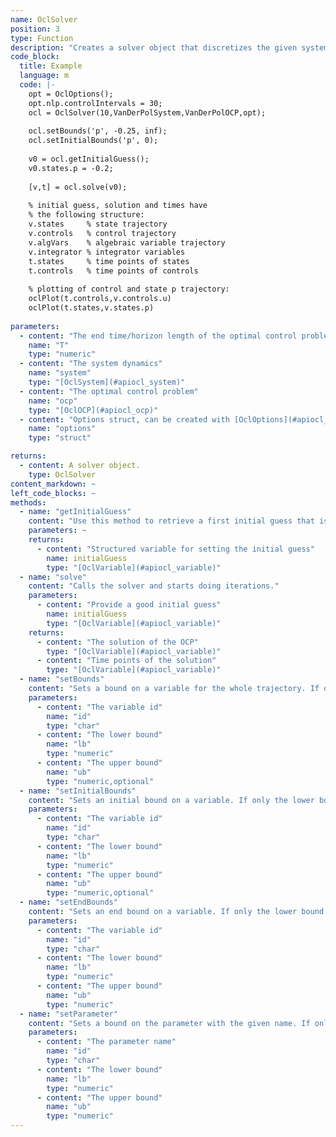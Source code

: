 ```yaml
--- 
name: OclSolver
position: 3
type: Function
description: "Creates a solver object that discretizes the given system and optimal control problem, and calls the underlying optimizer. Before solving set options, parameters, bounds, and the initial guess:"
code_block:
  title: Example
  language: m
  code: |- 
    opt = OclOptions();
    opt.nlp.controlIntervals = 30;
    ocl = OclSolver(10,VanDerPolSystem,VanDerPolOCP,opt);
    
    ocl.setBounds('p', -0.25, inf);
    ocl.setInitialBounds('p', 0);
    
    v0 = ocl.getInitialGuess();
    v0.states.p = -0.2;
    
    [v,t] = ocl.solve(v0);
    
    % initial guess, solution and times have
    % the following structure:
    v.states     % state trajectory
    v.controls   % control trajectory
    v.algVars    % algebraic variable trajectory
    v.integrator % integrator variables
    t.states     % time points of states
    t.controls   % time points of controls
    
    % plotting of control and state p trajectory:
    oclPlot(t.controls,v.controls.u)
    oclPlot(t.states,v.states.p)
    
parameters: 
  - content: "The end time/horizon length of the optimal control problem. You can alternatively specify a vector of `length(T)==N+1` to set the timepoints at which the optimal control problem is discretized. The default discretizatoin is at times `linspace(0,1,N+1)*T`. If you pass a vector of `length(T)==N`, the entries of `T` are the timesteps of the control interval, e.g. `T=linspace(0.1,0.1,N)`. If you specify `T=[]`, the final time of the optimal control problem is free. The endtime is available in the parameters as `p.T`. The normalized discretization of the control intervals is available in the controls as `u.h_normalized`. You can set bounds on `T` and `h_normalized` as you can do on any other variable. If your system equatiosn are expressed as function of an independent variable other than time, the same holds just that `T` represents not the end time but the endpoint of the integration over the independent variable."
    name: "T"
    type: "numeric"
  - content: "The system dynamics"
    name: "system"
    type: "[OclSystem](#apiocl_system)"
  - content: "The optimal control problem"
    name: "ocp"
    type: "[OclOCP](#apiocl_ocp)"
  - content: "Options struct, can be created with [OclOptions](#apiocl_options)()"
    name: "options"
    type: "struct"

returns: 
  - content: A solver object.
    type: OclSolver
content_markdown: ~
left_code_blocks: ~
methods: 
  - name: "getInitialGuess"
    content: "Use this method to retrieve a first initial guess that is generated from the bounds. You can further modify this initial guess to improve the solver performance."
    parameters: ~
    returns: 
      - content: "Structured variable for setting the initial guess"
        name: initialGuess
        type: "[OclVariable](#apiocl_variable)"
  - name: "solve"
    content: "Calls the solver and starts doing iterations."
    parameters: 
      - content: "Provide a good initial guess"
        name: initialGuess
        type: "[OclVariable](#apiocl_variable)"
    returns: 
      - content: "The solution of the OCP"
        type: "[OclVariable](#apiocl_variable)"
      - content: "Time points of the solution"
        type: "[OclVariable](#apiocl_variable)"
  - name: "setBounds"
    content: "Sets a bound on a variable for the whole trajectory. If only the lower bound is given, it will be `lb==ub`. A bound can be either scalar or a vector with `length(lb)==length(ub)==N+1` for states and `length(lb)==length(ub)==N` for control variables."
    parameters:
      - content: "The variable id"
        name: "id"
        type: "char"
      - content: "The lower bound"
        name: "lb"
        type: "numeric"
      - content: "The upper bound"
        name: "ub"
        type: "numeric,optional"
  - name: "setInitialBounds"
    content: "Sets an initial bound on a variable. If only the lower bound is given, it will be `lb==ub`. A bound can be either scalar or a vector with `length(lb)==length(ub)==N+1` for states and `length(lb)==length(ub)==N` for control variables."
    parameters:
      - content: "The variable id"
        name: "id"
        type: "char"
      - content: "The lower bound"
        name: "lb"
        type: "numeric"
      - content: "The upper bound"
        name: "ub"
        type: "numeric,optional"
  - name: "setEndBounds"
    content: "Sets an end bound on a variable. If only the lower bound is given, it will be `lb==ub`. A bound can be either scalar or a vector with `length(lb)==length(ub)==N+1` for states and `length(lb)==length(ub)==N` for control variables."
    parameters:
      - content: "The variable id"
        name: "id"
        type: "char"
      - content: "The lower bound"
        name: "lb"
        type: "numeric"
      - content: "The upper bound"
        name: "ub"
        type: "numeric"
  - name: "setParameter"
    content: "Sets a bound on the parameter with the given name. If only the lower bound is given, it will be `lb==ub`. A bound can be either scalar or a vector with `length(lb)==length(ub)==N+1` for states and `length(lb)==length(ub)==N` for control variables."
    parameters:
      - content: "The parameter name"
        name: "id"
        type: "char"
      - content: "The lower bound"
        name: "lb"
        type: "numeric"
      - content: "The upper bound"
        name: "ub"
        type: "numeric"
---
```

